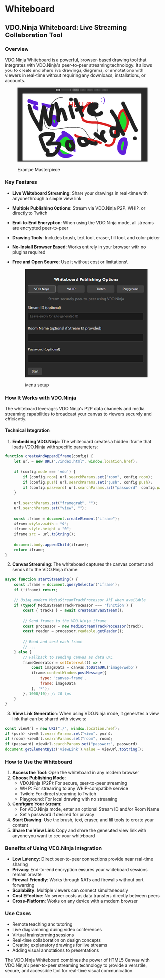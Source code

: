 # Whiteboard

## VDO.Ninja Whiteboard: Live Streaming Collaboration Tool

### Overview

VDO.Ninja Whiteboard is a powerful, browser-based drawing tool that integrates with VDO.Ninja's peer-to-peer streaming technology. It allows you to create and share live drawings, diagrams, or annotations with viewers in real-time without requiring any downloads, installations, or accounts.

<figure><img src="../.gitbook/assets/image (262).png" alt=""><figcaption><p>Exampe Masterpiece</p></figcaption></figure>

### Key Features

* **Live Whiteboard Streaming**: Share your drawings in real-time with anyone through a simple view link
* **Multiple Publishing Options**: Stream via VDO.Ninja P2P, WHIP, or directly to Twitch
* **End-to-End Encryption**: When using the VDO.Ninja mode, all streams are encrypted peer-to-peer
* **Drawing Tools**: Includes brush, text tool, eraser, fill tool, and color picker
* **No-Install Browser Based**: Works entirely in your browser with no plugins required
*   **Free and Open Source**: Use it without cost or limitations\


    <figure><img src="../.gitbook/assets/image (260).png" alt=""><figcaption><p>Menu setup</p></figcaption></figure>

### How It Works with VDO.Ninja

The whiteboard leverages VDO.Ninja's P2P data channels and media streaming capabilities to broadcast your canvas to viewers securely and efficiently.

#### Technical Integration

1. **Embedding VDO.Ninja**: The whiteboard creates a hidden iframe that loads VDO.Ninja with specific parameters:

```javascript
function createAndAppendIframe(config) {
    let url = new URL("./index.html", window.location.href);
    
    if (config.mode === 'vdo') {
        if (config.room) url.searchParams.set("room", config.room);
        if (config.push) url.searchParams.set("push", config.push);
        if (config.password) url.searchParams.set("password", config.password);
    }
    
    url.searchParams.set("framegrab", "");
    url.searchParams.set("view", "");

    const iframe = document.createElement("iframe");
    iframe.style.width = "0";
    iframe.style.height = "0";
    iframe.src = url.toString();
    
    document.body.appendChild(iframe);
    return iframe;
}
```

2. **Canvas Streaming**: The whiteboard captures the canvas content and sends it to the VDO.Ninja iframe:

```javascript
async function startStreaming() {
    const iframe = document.querySelector('iframe');
    if (!iframe) return;

    // Using modern MediaStreamTrackProcessor API when available
    if (typeof MediaStreamTrackProcessor === 'function') {
        const { tracks } = await createCanvasStream();
        
        // Send frames to the VDO.Ninja iframe
        const processor = new MediaStreamTrackProcessor(track);
        const reader = processor.readable.getReader();
        
        // Read and send each frame
        // ...
    } else {
        // Fallback to sending canvas as data URL
        frameGenerator = setInterval(() => {
            const imageData = canvas.toDataURL('image/webp');
            iframe.contentWindow.postMessage({
                type: 'canvas-frame',
                frame: imageData
            }, '*');
        }, 1000/10); // 10 fps
    }
}
```

3. **View Link Generation**: When using VDO.Ninja mode, it generates a view link that can be shared with viewers:

```javascript
const viewUrl = new URL("./", window.location.href);
if (push) viewUrl.searchParams.set("view", push);
if (room) viewUrl.searchParams.set("room", room);
if (password) viewUrl.searchParams.set("password", password);
document.getElementById('viewLink').value = viewUrl.toString();
```

### How to Use the Whiteboard

1. **Access the Tool**: Open the whiteboard in any modern browser
2. **Choose Publishing Mode**:
   * VDO.Ninja (P2P): For secure, peer-to-peer streaming
   * WHIP: For streaming to any WHIP-compatible service
   * Twitch: For direct streaming to Twitch
   * Playground: For local drawing with no streaming
3. **Configure Your Stream**:
   * For VDO.Ninja mode, enter an optional Stream ID and/or Room Name
   * Set a password if desired for privacy
4. **Start Drawing**: Use the brush, text, eraser, and fill tools to create your content
5. **Share the View Link**: Copy and share the generated view link with anyone you want to see your whiteboard

### Benefits of Using VDO.Ninja Integration

* **Low Latency**: Direct peer-to-peer connections provide near real-time sharing
* **Privacy**: End-to-end encryption ensures your whiteboard sessions remain private
* **Firewall Friendly**: Works through NATs and firewalls without port forwarding
* **Scalability**: Multiple viewers can connect simultaneously
* **Cost Effective**: No server costs as data transfers directly between peers
* **Cross-Platform**: Works on any device with a modern browser

### Use Cases

* Remote teaching and tutoring
* Live diagramming during video conferences
* Virtual brainstorming sessions
* Real-time collaboration on design concepts
* Creating explanatory drawings for live streams
* Adding visual annotations to presentations

The VDO.Ninja Whiteboard combines the power of HTML5 Canvas with VDO.Ninja's peer-to-peer streaming technology to provide a versatile, secure, and accessible tool for real-time visual communication.
